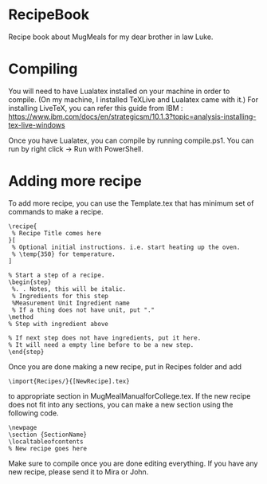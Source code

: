 # RecipeBook
 Recipe book about MugMeals for my dear brother in law Luke.

# Compiling
 You will need to have Lualatex installed on your machine in order to compile. (On my machine, I installed TeXLive and Lualatex came with it.)
 For installing LiveTeX, you can refer this guide from IBM : https://www.ibm.com/docs/en/strategicsm/10.1.3?topic=analysis-installing-tex-live-windows

 Once you have Lualatex, you can compile by running compile.ps1. You can run by right click -> Run with PowerShell.

# Adding more recipe
 To add more recipe, you can use the Template.tex that has minimum set of commands to make a recipe.
 ```
\recipe{
  % Recipe Title comes here
}[
  % Optional initial instructions. i.e. start heating up the oven.
  % \temp{350} for temperature.
]

% Start a step of a recipe.
\begin{step}
  %. . Notes, this will be italic.
  % Ingredients for this step
  %Measurement Unit Ingredient name
  % If a thing does not have unit, put "."
\method
% Step with ingredient above

% If next step does not have ingredients, put it here.
% It will need a empty line before to be a new step.
\end{step}
 ```
 Once you are done making a new recipe, put in Recipes folder and add
```
\import{Recipes/}{[NewRecipe].tex}
```
 to appropriate section in MugMealManualforCollege.tex.
 If the new recipe does not fit into any sections, you can make a new section using the following code.
 ```
\newpage
\section {SectionName}
\localtableofcontents
% New recipe goes here
 ```
 Make sure to compile once you are done editing everything.
 If you have any new recipe, please send it to Mira or John.
